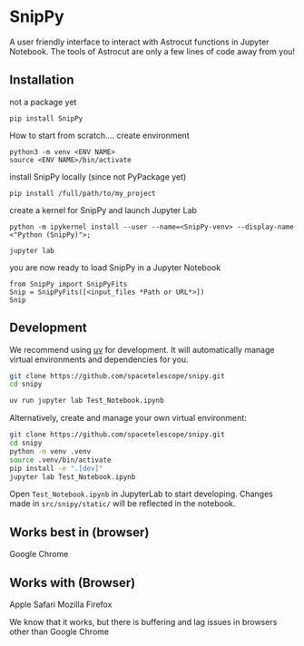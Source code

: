 # SnipPy

A user friendly interface to interact with Astrocut functions in Jupyter Notebook.
The tools of Astrocut are only a few lines of code away from you!

## Installation
not a package yet
```shell
pip install SnipPy
```
How to start from scratch....
create environment

```shell
python3 -m venv <ENV NAME>
source <ENV NAME>/bin/activate
```
install SnipPy locally (since not PyPackage yet)
```shell
pip install /full/path/to/my_project
```
create a kernel for SnipPy and launch Jupyter Lab
```shell
python -m ipykernel install --user --name=<SnipPy-venv> --display-name <"Python (SnipPy)">;

jupyter lab
```


you are now ready to load SnipPy in a Jupyter Notebook

```shell
from SnipPy import SnipPyFits
Snip = SnipPyFits([<input_files *Path or URL*>])
Snip
```


## Development

We recommend using [uv](https://github.com/astral-sh/uv) for development.
It will automatically manage virtual environments and dependencies for you.

```sh
git clone https://github.com/spacetelescope/snipy.git
cd snipy

uv run jupyter lab Test_Notebook.ipynb
```

Alternatively, create and manage your own virtual environment:

```sh
git clone https://github.com/spacetelescope/snipy.git
cd snipy
python -m venv .venv
source .venv/bin/activate
pip install -e ".[dev]"
jupyter lab Test_Notebook.ipynb
```

Open `Test_Notebook.ipynb` in JupyterLab to start developing. Changes made in `src/snipy/static/` will be reflected
in the notebook.




## Works best in (browser)
Google Chrome




## Works with (Browser)
Apple Safari
Mozilla Firefox

We know that it works, but there is buffering and lag issues in browsers other than Google Chrome


